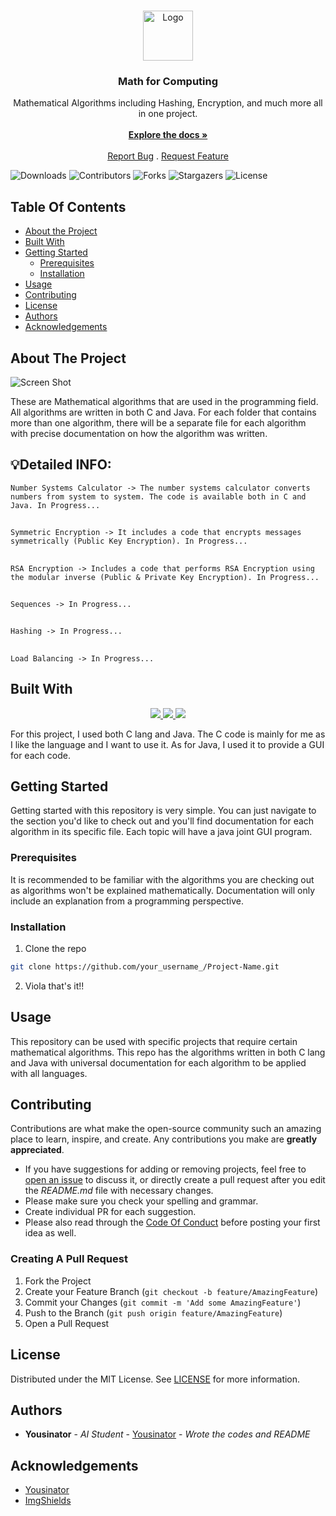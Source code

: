<br/>
<p align="center">
  <a href="https://github.com/Yousinator/Math-For-Computing">
    <img src="https://github.com/ShaanCoding/ReadME-Generator/blob/main/images/logo.png" alt="Logo" width="80" height="80">
  </a>

  <h3 align="center">Math for Computing</h3>

  <p align="center">
    Mathematical Algorithms including Hashing, Encryption, and much more all in one project.
    <br/>
    <br/>
    <a href="https://github.com/Yousinator/Math-For-Computing"><strong>Explore the docs »</strong></a>
    <br/>
    <br/>
    <a href="https://github.com/Yousinator/Math-For-Computing/issues">Report Bug</a>
    .
    <a href="https://github.com/Yousinator/Math-For-Computing/issues">Request Feature</a>
  </p>
</p>

![Downloads](https://img.shields.io/github/downloads/Yousinator/Math-For-Computing/total) ![Contributors](https://img.shields.io/github/contributors/Yousinator/Math-For-Computing?color=dark-green) ![Forks](https://img.shields.io/github/forks/Yousinator/Math-For-Computing?style=social) ![Stargazers](https://img.shields.io/github/stars/Yousinator/Math-For-Computing?style=social) ![License](https://img.shields.io/github/license/Yousinator/Math-For-Computing) 

## Table Of Contents

* [About the Project](#about-the-project)
* [Built With](#built-with)
* [Getting Started](#getting-started)
  * [Prerequisites](#prerequisites)
  * [Installation](#installation)
* [Usage](#usage)
* [Contributing](#contributing)
* [License](#license)
* [Authors](#authors)
* [Acknowledgements](#acknowledgements)

## About The Project

![Screen Shot](https://d2r55xnwy6nx47.cloudfront.net/uploads/2019/04/Multiplication_1920x1080_Lede.gif)


These are Mathematical algorithms that are used in the programming field. All algorithms are written in both C and Java. For each folder that contains more than one algorithm, there will be a separate file for each algorithm with precise documentation on how the algorithm was written.



## 💡Detailed INFO:

``` Number Systems Calculator -> The number systems calculator converts numbers from system to system. The code is available both in C and Java. In Progress... ```
##
``` Symmetric Encryption -> It includes a code that encrypts messages symmetrically (Public Key Encryption). In Progress... ```
##
``` RSA Encryption -> Includes a code that performs RSA Encryption using the modular inverse (Public & Private Key Encryption). In Progress... ```
##
``` Sequences -> In Progress... ```
##
``` Hashing -> In Progress... ```
##
```Load Balancing -> In Progress... ```
##


## Built With

<p align="center">
  <a href="">
    <img src="https://img.shields.io/badge/Written%20with-VS%20Code-blue.svg">
    <img src="https://img.shields.io/badge/Written in-C-blue.svg">
    <img src="https://img.shields.io/badge/Written%20in-Java-red.svg">

  </a>

For this project, I used both C lang and Java. The C code is mainly for me as I like the language and I want to use it. As for Java, I used it to provide a GUI for each code.

## Getting Started

Getting started with this repository is very simple. You can just navigate to the section you'd like to check out and you'll find documentation for each algorithm in its specific file. Each topic will have a java joint GUI program.

### Prerequisites

It is recommended to be familiar with the algorithms you are checking out as algorithms won't be explained mathematically. Documentation will only include an explanation from a programming perspective. 

### Installation

1. Clone the repo
```sh
git clone https://github.com/your_username_/Project-Name.git
```
2. Viola that's it!!


## Usage

This repository can be used with specific projects that require certain mathematical algorithms. This repo has the algorithms written in both C lang and Java with universal documentation for each algorithm to be applied with all languages.

## Contributing

Contributions are what make the open-source community such an amazing place to learn, inspire, and create. Any contributions you make are **greatly appreciated**.
* If you have suggestions for adding or removing projects, feel free to [open an issue](https://github.com/Yousinator/Math-For-Computing/issues/new) to discuss it, or directly create a pull request after you edit the *README.md* file with necessary changes.
* Please make sure you check your spelling and grammar.
* Create individual PR for each suggestion.
* Please also read through the [Code Of Conduct](https://github.com/Yousinator/Math-For-Computing/blob/main/CODE_OF_CONDUCT.md) before posting your first idea as well.

### Creating A Pull Request

1. Fork the Project
2. Create your Feature Branch (`git checkout -b feature/AmazingFeature`)
3. Commit your Changes (`git commit -m 'Add some AmazingFeature'`)
4. Push to the Branch (`git push origin feature/AmazingFeature`)
5. Open a Pull Request

## License

Distributed under the MIT License. See [LICENSE](https://github.com/Yousinator/Math-For-Computing/blob/main/LICENSE.md) for more information.

## Authors

* **Yousinator** - *AI Student* - [Yousinator](https://github.com/Yousinator/) - *Wrote the codes and README*

## Acknowledgements

* [Yousinator](https://github.com/Yousinator)
* [ImgShields](https://shields.io/)
